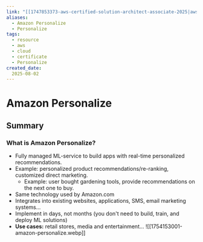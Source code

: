 ```yaml
---
link: "[[1747853373-aws-certified-solution-architect-associate-2025|aws Certified Solution Architect Associate 2025]]"
aliases: 
  - Amazon Personalize
  - Personalize
tags:
  - resource
  - aws
  - cloud
  - certificate
  - Personalize
created_date:
  2025-08-02
---
```

# Amazon Personalize
## Summary
### What is Amazon Personalize?
- Fully managed ML-service to build apps with real-time personalized recommendations.
- Example: personalized product recommendations/re-ranking, customized direct marketing.
  - Example: user bought gardening tools, provide recommendations on the next one to buy.
- Same technology used by Amazon.com
- Integrates into existing websites, applications, SMS, email marketing systems...
- Implement in days, not months (you don't need to build, train, and deploy ML solutions)
- **Use cases:** retail stores, media and entertainment...
![[1754153001-amazon-personalize.webp]]




